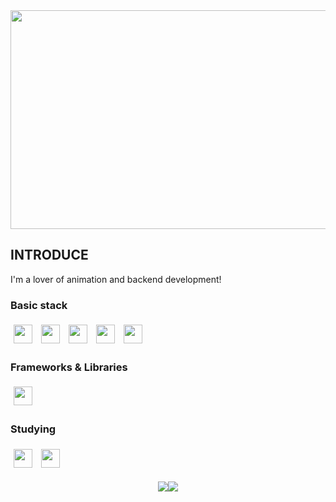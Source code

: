 <div align="left">
<div align="center">
  <img src="https://github.com/user-attachments/assets/e9e79db0-6c2f-41b1-8bf3-8b430d65e533" align="center" width="850" height="350">
</div>
<H2>INTRODUCE</H2>
I'm a lover of animation and backend development!
<h3>Basic stack</h3>
<div align="left">
  <img src="https://img.shields.io/badge/HTML5-E34F26?style=for-the-badge&logo=HTML5&logoColor=white" style="height: 30px; margin: 5px;">
  <img src="https://img.shields.io/badge/CSS3-1572B6?style=for-the-badge&logo=CSS3&logoColor=white" style="height: 30px; margin: 5px;">
  <img src="https://img.shields.io/badge/JavaScript-F7DF1E?style=for-the-badge&logo=JavaScript&logoColor=white" style="height: 30px; margin: 5px;">
  <img src="https://img.shields.io/badge/Java-5382A1?style=for-the-badge&logo=Java&logoColor=white" style="height: 30px; margin: 5px;">
  <img src="https://img.shields.io/badge/Python-3776AB?style=for-the-badge&logo=Python&logoColor=white" style="height: 30px; margin: 5px;">
</div>
  
<h3>Frameworks & Libraries</h3>
<div align="left">
  <img src="https://img.shields.io/badge/Spring%20Boot-6DB33F?style=for-the-badge&logo=Spring%20Boot&logoColor=white" style="height: 30px; margin: 5px;">
</div>


<h3>Studying</h3>
<div align="left">
  <img src="https://img.shields.io/badge/react-40AEF0?style=for-the-badge&logo=react&logoColor=white" style="height: 30px; margin: 5px;">
  <img src="https://img.shields.io/badge/nestjs-E0234E?style=for-the-badge&logo=nestjs&logoColor=white" style="height: 30px; margin: 5px;">
</div>

<br/>
<div style="display: flex; justify-content: center;">
<img src="https://github-readme-stats.vercel.app/api?username=codemaker-kim&show_icons=true" /> 
<img src="https://github-readme-stats.vercel.app/api/top-langs/?username=codemaker-kim&hide=jupyter%20notebook&layout=compact" /> 
</div>


<br/>
<br/>
